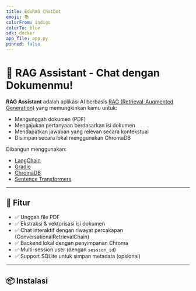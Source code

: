 ```yaml
---
title: EduRAG Chatbot
emoji: 📚
colorFrom: indigo
colorTo: blue
sdk: docker
app_file: app.py
pinned: false
---
```


# 🧠 RAG Assistant - Chat dengan Dokumenmu!

**RAG Assistant** adalah aplikasi AI berbasis [RAG (Retrieval-Augmented Generation)](https://www.promptingguide.ai/techniques/rag) yang memungkinkan kamu untuk:

- Mengunggah dokumen (PDF)
- Mengajukan pertanyaan berdasarkan isi dokumen
- Mendapatkan jawaban yang relevan secara kontekstual
- Disimpan secara lokal menggunakan ChromaDB

Dibangun menggunakan:

- [LangChain](https://www.langchain.com/)
- [Gradio](https://gradio.app/)
- [ChromaDB](https://www.trychroma.com/)
- [Sentence Transformers](https://www.sbert.net/)

---

## 🚀 Fitur

- ✅ Unggah file PDF
- ✅ Ekstraksi & vektorisasi isi dokumen
- ✅ Chat interaktif dengan riwayat percakapan (ConversationalRetrievalChain)
- ✅ Backend lokal dengan penyimpanan Chroma
- ✅ Multi-session user (dengan `session_id`)
- ✅ Support SQLite untuk simpan metadata (opsional)

---

## 📦 Instalasi
